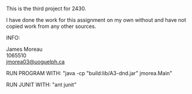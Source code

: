 This is the third project for 2430.

I have done the work for this assignment on my own without and have not copied work from any other sources. 

INFO:

James Moreau<br/>
1065510<br/>
jmorea03@uoguelph.ca<br/>

RUN PROGRAM WITH: "java -cp "build:lib/A3-dnd.jar" jmorea.Main"

RUN JUNIT WITH: "ant junit"